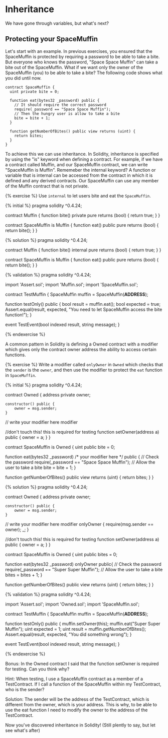 # Inheritance

We have gone through variables, but what's next?

## Protecting your SpaceMuffin

Let's start with an example.
In previous exercises, you ensured that the SpaceMuffin is protected by requiring a password to be able to take a bite. But everyone who knows the password, "Space Space Muffin" can take a bite out of the SpaceMuffin. What if we want only the owner of the SpaceMuffin (you) to be able to take a bite? 
The following code shows what you did until now.
```solidity
contract SpaceMuffin {
  uint private bite = 0;

  function eat(bytes32 _password) public {
    // It should require the correct password
    require(_password == "Space Space Muffin");
    // Then the hungry user is allow to take a bite
    bite = bite + 1;
  }

  function getNumberOfBites() public view returns (uint) {
    return bites;
  }
}
```

To achieve this we can use inheritance. 
In Solidity, inheritance is specified by using the "is" keyword when defining a contract. 
For example, if we have a contract called Muffin, and our SpaceMuffin contract, we can write "SpaceMuffin is Muffin".
Rememeber the internal keyword? A function or variable that is internal can be accessed from the contract in which it is defined and any derived contracts.
Our SpaceMuffin can use any member of the Muffin contract that is not private.

{% exercise %}
Use `internal` to let users bite and eat the `SpaceMuffin`.

{% initial %}
pragma solidity ^0.4.24;

contract Muffin {
  function bite() private pure returns (bool) {
    return true;
  }
}

contract SpaceMuffin is Muffin {
  function eat() public pure returns (bool) {
    return bite();
  }
}

{% solution %}
pragma solidity ^0.4.24;

contract Muffin {
  function bite() internal pure returns (bool) {
    return true;
  }
}

contract SpaceMuffin is Muffin {
  function eat() public pure returns (bool) {
    return bite();
  }
}

{% validation %}
pragma solidity ^0.4.24;

import 'Assert.sol';
import 'Muffin.sol';
import 'SpaceMuffin.sol';

contract TestMuffin {
  SpaceMuffin muffin = SpaceMuffin(__ADDRESS__);
  
  function testOnly() public {
    bool result = muffin.eat();
    bool expected = true;
    Assert.equal(result, expected, "You need to let SpaceMuffin access the bite function!");
  }

  event TestEvent(bool indexed result, string message);
}

{% endexercise %}

A common pattern in Solidity is defining a Owned contract with a modifier which gives only the contract owner address the ability to access certain functions.

{% exercise %}
Write a modifier called `onlyOwner` in `Owned` which checks that the `sender` is the `owner`, and then use the modifier to protect the `eat` function in `SpaceMuffin`.

{% initial %}
pragma solidity ^0.4.24;

contract Owned {
    address private owner;
    
    constructor() public {
        owner = msg.sender;
    }
    
   // write your modifier here
   modifier 

   //don't touch this! this is required for testing
   function setOwner(address a) public { owner = a; }
}

contract SpaceMuffin is Owned {
  uint public bite = 0;

  function eat(bytes32 _password) /* your modifier here */ public {
    // Check the password
    require(_password == "Space Space Muffin");
    // Allow the user to take a bite
    bite = bite + 1;
  }
  
  function getNumberOfBites() public view returns (uint) {
    return bites;
  }
}



{% solution %}
pragma solidity ^0.4.24;

contract Owned {
    address private owner;
    
    constructor() public {
        owner = msg.sender;
    }
    
   // write your modifier here
   modifier onlyOwner {
       require(msg.sender == owner);
       _;
   }
   
   //don't touch this! this is required for testing
   function setOwner(address a) public { owner = a; }
}

contract SpaceMuffin is Owned {
  uint public bites = 0;

  function eat(bytes32 _password) onlyOwner public{
    // Check the password
    require(_password == "Super Super Muffin");
    // Allow the user to take a bite
    bites = bites + 1;
  }
  
  function getNumberOfBites() public view returns (uint) {
    return bites;
  }
}

{% validation %}
pragma solidity ^0.4.24;

import 'Assert.sol';
import 'Owned.sol';
import 'SpaceMuffin.sol';

contract TestMuffin {
  SpaceMuffin muffin = SpaceMuffin(__ADDRESS__);
  
  function testOnly() public {
    muffin.setOwner(this);
    muffin.eat("Super Super Muffin");
    uint expected = 1;
    uint result = muffin.getNumberOfBites();
    Assert.equal(result, expected, "You did something wrong");
  }

  event TestEvent(bool indexed result, string message);
}

{% endexercise %}

Bonus: In the Owned contract I said that the function setOwner is required for testing. Can you think why?   

Hint: When testing, I use a SpaceMuffin contract as a member of a TestContract. If I call a function of the SpaceMuffin within my TestContract, who is the sender?  

Solution: The sender will be the address of the TestContract, which is different from the owner, which is your address. This is why, to be able to use the eat function I need to modify the owner to the address of the TestContract.  

Now you've discovered inheritance in Solidity! (Still plently to say, but let see what's after)


